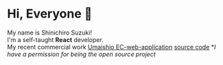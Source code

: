# Hi, Everyone 👋
My name is Shinichiro Suzuki!
<br/>
I'm a self-taught **React** developer.
<br/>
My recent commercial work [Umaishio EC-web-application](https://www.umaishio.com/)
[source code](https://github.com/agub/umashioEC)
**I have a permission for being the open source project*

<!--
**agub/agub** is a ✨ _special_ ✨ repository because its `README.md` (this file) appears on your GitHub profile.

Here are some ideas to get you started:

- 🔭 I’m currently working on ...
- 🌱 I’m currently learning ...
- 👯 I’m looking to collaborate on ...
- 🤔 I’m looking for help with ...
- 💬 Ask me about ...
- 📫 How to reach me: ...
- 😄 Pronouns: ...
- ⚡ Fun fact: ...
-->
